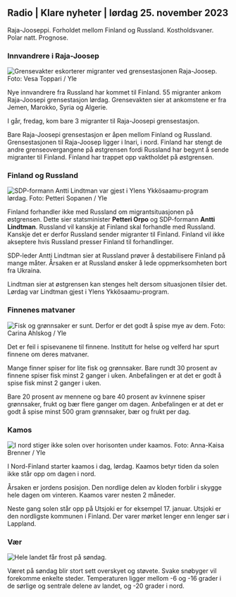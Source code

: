## Radio \| Klare nyheter \| lørdag 25. november 2023

Raja-Jooseppi. Forholdet mellom Finland og Russland. Kostholdsvaner. Polar natt. Prognose.

### Innvandrere i Raja-Joosep

![Grensevakter eskorterer migranter ved grensestasjonen Raja-Joosep. Foto: Vesa Toppari / Yle](https://images.cdn.yle.fi/image/upload/c_crop,h_2485,w_4434,x_0,y_0/ar_1.7777777777777777,c_fill,g_faces,h_675/0_pr.q_auto:eco/f_auto/fl_lossy/v1700923049/39-12066516562050c25bf5)

Nye innvandrere fra Russland har kommet til Finland. 55 migranter ankom Raja-Joosepi grensestasjon lørdag. Grensevakten sier at ankomstene er fra Jemen, Marokko, Syria og Algerie.

I går, fredag, kom bare 3 migranter til Raja-Joosepi grensestasjon.

Bare Raja-Joosepi grensestasjon er åpen mellom Finland og Russland. Grensestasjonen til Raja-Joosep ligger i Inari, i nord. Finland har stengt de andre grenseovergangene på østgrensen fordi Russland har begynt å sende migranter til Finland. Finland har trappet opp vaktholdet på østgrensen.

### Finland og Russland

![SDP-formann Antti Lindtman var gjest i Ylens Ykkösaamu-program lørdag. Foto: Petteri Sopanen / Yle](https://images.cdn.yle.fi/image/upload/c_crop,h_2246,w_3994,x_0,y_219/ar_1.7777777777777777,c_fill,g_faces,h_670,.0dpr.q_auto:eco/f_auto/fl_lossy/v1700900444/39-12065056561addd4a0a6)

Finland forhandler ikke med Russland om migrantsituasjonen på østgrensen. Dette sier statsminister **Petteri Orpo** og SDP-formann **Antti Lindtman**. Russland vil kanskje at Finland skal forhandle med Russland. Kanskje det er derfor Russland sender migranter til Finland. Finland vil ikke akseptere hvis Russland presser Finland til forhandlinger.

SDP-leder Antti Lindtman sier at Russland prøver å destabilisere Finland på mange måter. Årsaken er at Russland ønsker å lede oppmerksomheten bort fra Ukraina.

Lindtman sier at østgrensen kan stenges helt dersom situasjonen tilsier det. Lørdag var Lindtman gjest i Ylens Ykkösaamu-program.

### Finnenes matvaner

![Fisk og grønnsaker er sunt. Derfor er det godt å spise mye av dem. Foto: Carina Ahlskog / Yle](https://images.cdn.yle.fi/image/upload/c_crop,h_2495,w_4437,x_987,y_765/ar_1.7777777777777777,c_fill,g_faces,h_2_r0.q_auto:eco/f_auto/fl_lossy/v1693405582/39-116488464ef488e5f9cd)

Det er feil i spisevanene til finnene. Institutt for helse og velferd har spurt finnene om deres matvaner.

Mange finner spiser for lite fisk og grønnsaker. Bare rundt 30 prosent av finnene spiser fisk minst 2 ganger i uken. Anbefalingen er at det er godt å spise fisk minst 2 ganger i uken.

Bare 20 prosent av mennene og bare 40 prosent av kvinnene spiser grønnsaker, frukt og bær flere ganger om dagen. Anbefalingen er at det er godt å spise minst 500 gram grønnsaker, bær og frukt per dag.

### Kamos

![I nord stiger ikke solen over horisonten under kaamos. Foto: Anna-Kaisa Brenner / Yle](https://images.cdn.yle.fi/image/upload/c_crop,h_1944,w_3456,x_0,y_1025/ar_1.77777777777777777,c_fill,g_faces,h_pr.h_12.0/q_auto:eco/f_auto/fl_lossy/v1641653122/39-89980561d9a329301e9)

I Nord-Finland starter kaamos i dag, lørdag. Kaamos betyr tiden da solen ikke står opp om dagen i nord.

Årsaken er jordens posisjon. Den nordlige delen av kloden forblir i skygge hele dagen om vinteren. Kaamos varer nesten 2 måneder.

Neste gang solen står opp på Utsjoki er for eksempel 17. januar. Utsjoki er den nordligste kommunen i Finland. Der varer mørket lenger enn lenger sør i Lappland.

### Vær

![Hele landet får frost på søndag.](https://images.cdn.yle.fi/image/upload/c_crop,h_1080,w_1919,x_0,y_0/ar_1.7777777777777777,c_fill,g_faces,h_6200,w/dpr_1.0/q_auto:eco/f_auto/fl_lossy/v1700928265/39-120668565621aeb49ab4)

Været på søndag blir stort sett overskyet og støvete. Svake snøbyger vil forekomme enkelte steder. Temperaturen ligger mellom -6 og -16 grader i de sørlige og sentrale delene av landet, og -20 grader i nord.